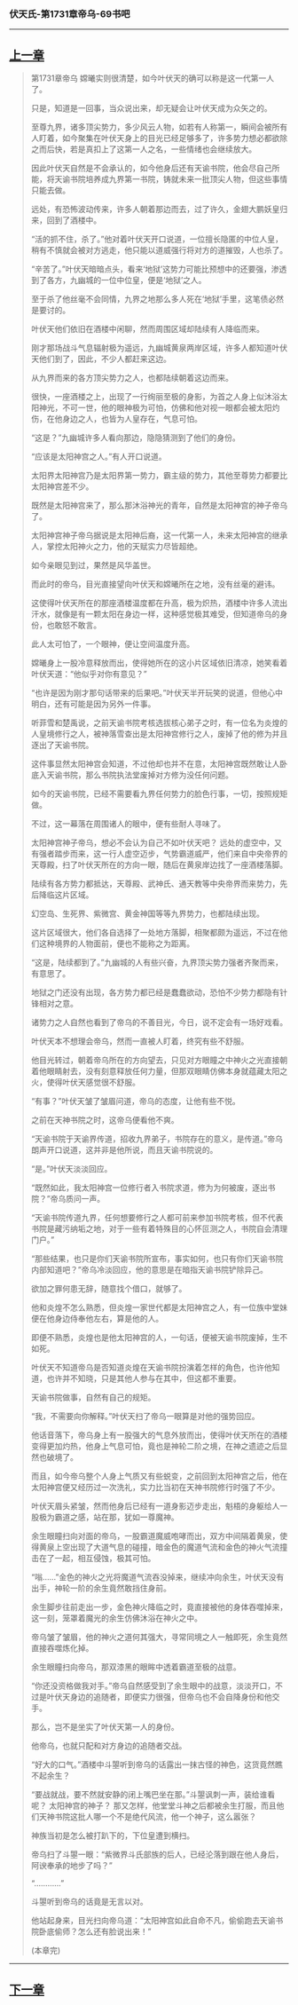 ### 伏天氏-第1731章帝乌-69书吧

--------
[上一章](./98de545c0fe781c7626da5edeef266a3.md)
--------


>
>
>
>第1731章帝乌
>嫦曦实则很清楚，如今叶伏天的确可以称是这一代第一人了。
>
>只是，知道是一回事，当众说出来，却无疑会让叶伏天成为众矢之的。
>
>至尊九界，诸多顶尖势力，多少风云人物，如若有人称第一，瞬间会被所有人盯着，如今聚集在叶伏天身上的目光已经足够多了，许多势力想必都欲除之而后快，若是真扣上了这第一人之名，一些情绪也会继续放大。
>
>因此叶伏天自然是不会承认的，如今他身后还有天谕书院，他会尽自己所能，将天谕书院培养成九界第一书院，铸就未来一批顶尖人物，但这些事情只能去做。
>
>远处，有恐怖波动传来，许多人朝着那边而去，过了许久，金翅大鹏妖皇归来，回到了酒楼中。
>
>“活的抓不住，杀了。”他对着叶伏天开口说道，一位擅长隐匿的中位人皇，稍有不慎就会被对方逃走，他只能以道威强行将对方的道摧毁，人也杀了。
>
>“辛苦了。”叶伏天暗暗点头，看来‘地狱’这势力可能比预想中的还要强，渗透到了各方，九幽城的一位中位皇，便是‘地狱’之人。
>
>至于杀了他丝毫不会同情，九界之地那么多人死在‘地狱’手里，这笔债必然是要讨的。
>
>叶伏天他们依旧在酒楼中闲聊，然而周围区域却陆续有人降临而来。
>
>刚才那场战斗气息辐射极为遥远，九幽城黄泉两岸区域，许多人都知道叶伏天他们到了，因此，不少人都赶来这边。
>
>从九界而来的各方顶尖势力之人，也都陆续朝着这边而来。
>
>很快，一座酒楼之上，出现了一行绚丽至极的身影，为首之人身上似沐浴太阳神光，不可一世，他的眼神极为可怕，仿佛和他对视一眼都会被太阳灼伤，在他身边之人，也皆为人皇存在，气息可怕。
>
>“这是？”九幽城许多人看向那边，隐隐猜测到了他们的身份。
>
>“应该是太阳神宫之人。”有人开口说道。
>
>太阳界太阳神宫乃是太阳界第一势力，霸主级的势力，其他至尊势力都要比太阳神宫差不少。
>
>既然是太阳神宫来了，那么那沐浴神光的青年，自然是太阳神宫的神子帝乌了。
>
>太阳神宫神子帝乌据说是太阳神后裔，这一代第一人，未来太阳神宫的继承人，掌控太阳神火之力，他的天赋实力尽皆超绝。
>
>如今亲眼见到过，果然是风华盖世。
>
>而此时的帝乌，目光直接望向叶伏天和嫦曦所在之地，没有丝毫的避讳。
>
>这使得叶伏天所在的那座酒楼温度都在升高，极为炽热，酒楼中许多人流出汗水，就像是有一颗太阳在身边一样，这种感觉极其难受，但知道帝乌的身份，也敢怒不敢言。
>
>此人太可怕了，一个眼神，便让空间温度升高。
>
>嫦曦身上一股冷意释放而出，使得她所在的这小片区域依旧清凉，她笑看着叶伏天道：“他似乎对你有意见？”
>
>“也许是因为刚才那句话带来的后果吧。”叶伏天半开玩笑的说道，但他心中明白，还有可能是因为另外一件事。
>
>听菲雪和楚禹说，之前天谕书院考核选拔核心弟子之时，有一位名为炎煌的人皇境修行之人，被神落雪查出是太阳神宫修行之人，废掉了他的修为并且逐出了天谕书院。
>
>这件事显然太阳神宫会知道，不过他却也并不在意，太阳神宫既然敢让人卧底入天谕书院，那么书院执法堂废掉对方修为没任何问题。
>
>如今的天谕书院，已经不需要看九界任何势力的脸色行事，一切，按照规矩做。
>
>不过，这一幕落在周围诸人的眼中，便有些耐人寻味了。
>
>太阳神宫神子帝乌，想必不会认为自己不如叶伏天吧？
>远处的虚空中，又有强者踏步而来，这一行人虚空迈步，气势霸道威严，他们来自中央帝界的天尊殿，扫了叶伏天所在的方向一眼，随后在黄泉岸边找了一座酒楼落脚。
>
>陆续有各方势力都抵达，天尊殿、武神氏、通天教等中央帝界而来势力，先后降临这片区域。
>
>幻空岛、生死界、紫微宫、黄金神国等等九界势力，也都陆续出现。
>
>这片区域很大，他们各自选择了一处地方落脚，相聚都颇为遥远，不过在他们这种境界的人物面前，便也不能称之为距离。
>
>“这是，陆续都到了。”九幽城的人有些兴奋，九界顶尖势力强者齐聚而来，有意思了。
>
>地狱之门还没有出现，各方势力都已经是蠢蠢欲动，恐怕不少势力都隐有针锋相对之意。
>
>诸势力之人自然也看到了帝乌的不善目光，今日，说不定会有一场好戏看。
>
>叶伏天本不想理会帝乌，然而一直被人盯着，终究有些不舒服。
>
>他目光转过，朝着帝乌所在的方向望去，只见对方眼瞳之中神火之光直接朝着他眼睛射去，没有刻意释放任何力量，但那双眼睛仿佛本身就蕴藏太阳之火，使得叶伏天感觉很不舒服。
>
>“有事？”叶伏天皱了皱眉问道，帝乌的态度，让他有些不悦。
>
>之前在天神书院之时，这帝乌便看他不爽。
>
>“天谕书院于天谕界传道，招收九界弟子，书院存在的意义，是传道。”帝乌朗声开口说道，这并非是他所说，而且天谕书院说的。
>
>“是。”叶伏天淡淡回应。
>
>“既然如此，我太阳神宫一位修行者入书院求道，修为为何被废，逐出书院？”帝乌质问一声。
>
>“天谕书院传道九界，任何想要修行之人都可前来参加书院考核，但不代表书院是藏污纳垢之地，对于一些有着特殊目的心怀叵测之人，书院自会清理门户。”
>
>“那些结果，也只是你们天谕书院所宣布，事实如何，也只有你们天谕书院内部知道吧？”帝乌冷淡回应，他的意思是在暗指天谕书院铲除异己。
>
>欲加之罪何患无辞，随意找个借口，就够了。
>
>他和炎煌不怎么熟悉，但炎煌一家世代都是太阳神宫之人，有一位族中堂妹便在他身边侍奉他左右，算是他的人。
>
>即便不熟悉，炎煌也是他太阳神宫的人，一句话，便被天谕书院废掉，生不如死。
>
>叶伏天不知道帝乌是否知道炎煌在天谕书院扮演着怎样的角色，也许他知道，也许并不知晓，只是其他人参与在其中，但这都不重要。
>
>天谕书院做事，自然有自己的规矩。
>
>“我，不需要向你解释。”叶伏天扫了帝乌一眼算是对他的强势回应。
>
>他话音落下，帝乌身上有一股强大的气息外放而出，使得叶伏天所在的酒楼变得更加灼热，他身上气息可怕，竟也是神轮二阶之境，在神之遗迹之后显然也破境了。
>
>而且，如今帝乌整个人身上气质又有些蜕变，之前回到太阳神宫之后，他在太阳神宫便又经历过一次洗礼，实力比当初在天神书院修行时强了不少。
>
>叶伏天眉头紧皱，然而他身后已经有一道身影迈步走出，魁梧的身躯给人一股极为霸道之感，站在那，犹如一尊魔神。
>
>余生眼瞳扫向对面的帝乌，一股霸道魔威咆哮而出，双方中间隔着黄泉，使得黄泉上空出现了大道气息的碰撞，暗金色的魔道气流和金色的神火气流撞击在了一起，相互侵蚀，极其可怕。
>
>“嗡……”金色的神火之光将魔道气流吞没掉来，继续冲向余生，叶伏天没有出手，神轮一阶的余生竟然敢挡住身前。
>
>余生脚步往前走出一步，金色神火降临之时，竟直接被他的身体吞噬掉来，这一刻，笼罩着魔光的余生仿佛沐浴在神火之中。
>
>帝乌皱了皱眉，他的神火之道何其强大，寻常同境之人一触即死，余生竟然直接吞噬炼化掉。
>
>余生眼瞳扫向帝乌，那双漆黑的眼眸中透着霸道至极的战意。
>
>“你还没资格做我对手。”帝乌自然感受到了余生眼中的战意，淡淡开口，不过是叶伏天身边的追随者，即便实力很强，但帝乌也不会自降身份和他交手。
>
>那么，岂不是坐实了叶伏天第一人的身份。
>
>他帝乌，也就只配和对方身边的追随者交战。
>
>“好大的口气。”酒楼中斗曌听到帝乌的话露出一抹古怪的神色，这货竟然瞧不起余生？
>
>“要战就战，要不然就安静的闭上嘴巴坐在那。”斗曌讽刺一声，装给谁看呢？
>太阳神宫的神子？
>那又怎样，他堂堂斗神之后都被余生打服，而且他们天神书院这批人哪一个不是绝代风流，他一个神子，这么嚣张？
>
>神族当初是怎么被打趴下的，下位皇遭到横扫。
>
>帝乌扫了斗曌一眼：“紫微界斗氏部族的后人，已经沦落到跟在他人身后，阿谀奉承的地步了吗？”
>
>“…………”
>
>斗曌听到帝乌的话竟是无言以对。
>
>他站起身来，目光扫向帝乌道：“太阳神宫如此自命不凡，偷偷跑去天谕书院卧底偷师？怎么还有脸说出来！”
>
>(本章完)
>
>

--------
[下一章](./62687bf561e0fa1bd83740e24e42be7f.md)
--------
